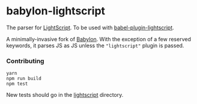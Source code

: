 # babylon-lightscript

The parser for [LightScript](http://lightscript.org).
To be used with [babel-plugin-lightscript](https://github.com/lightscript/babel-plugin-lightscript).

A minimally-invasive fork of [Babylon](https://github.com/babel/babylon).
With the exception of a few reserved keywords,
it parses JS as JS unless the `"lightscript"` plugin is passed.


### Contributing

    yarn
    npm run build
    npm test

New tests should go in the
[lightscript](https://github.com/lightscript/babylon-lightscript/tree/lightscript/test/fixtures/lightscript)
directory.
